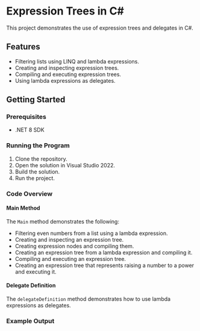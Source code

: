 # Expression Trees in C#

This project demonstrates the use of expression trees and delegates in C#.

## Features

- Filtering lists using LINQ and lambda expressions.
- Creating and inspecting expression trees.
- Compiling and executing expression trees.
- Using lambda expressions as delegates.

## Getting Started

### Prerequisites

- .NET 8 SDK

### Running the Program

1. Clone the repository.
2. Open the solution in Visual Studio 2022.
3. Build the solution.
4. Run the project.

### Code Overview

#### Main Method

The `Main` method demonstrates the following:

- Filtering even numbers from a list using a lambda expression.
- Creating and inspecting an expression tree.
- Creating expression nodes and compiling them.
- Creating an expression tree from a lambda expression and compiling it.
- Compiling and executing an expression tree.
- Creating an expression tree that represents raising a number to a power and executing it.

#### Delegate Definition

The `delegateDefinition` method demonstrates how to use lambda expressions as delegates.

### Example Output

